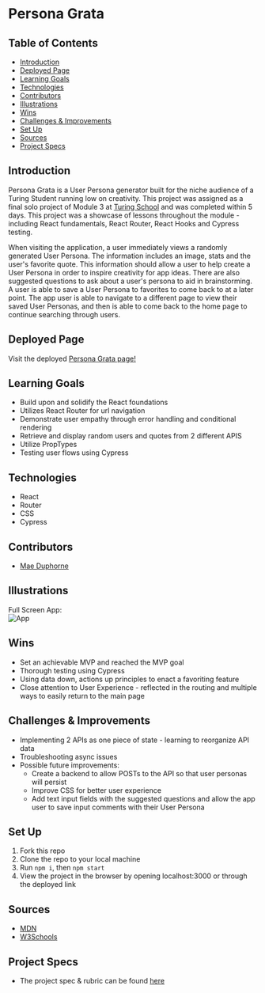 # Persona Grata

## Table of Contents
  - [Introduction](#Introduction)
  - [Deployed Page](#Deployed-Page)
  - [Learning Goals](#Learning-Goals)
  - [Technologies](#Technologies)
  - [Contributors](#Contributors)
  - [Illustrations](#Illustrations)
  - [Wins](#Wins)
  - [Challenges & Improvements](#Challenges-&-Improvements)
  - [Set Up](#Set-Up)
  - [Sources](#Sources)
  - [Project Specs](#Project-Specs)

## Introduction

Persona Grata is a User Persona generator built for the niche audience of a Turing Student running low on creativity. This project was assigned as a final solo project of Module 3 at [Turing School](turing.edu) and was completed within 5 days. This project was a showcase of lessons throughout the module - including React fundamentals, React Router, React Hooks and Cypress testing.

When visiting the application, a user immediately views a randomly generated User Persona. The information includes an image, stats and the user's favorite quote. This information should allow a user to help create a User Persona in order to inspire creativity for app ideas. There are also suggested questions to ask about a user's persona to aid in brainstorming. A user is able to save a User Persona to favorites to come back to at a later point. The app user is able to navigate to a different page to view their saved User Personas, and then is able to come back to the home page to continue searching through users.

## Deployed Page

Visit the deployed [Persona Grata page!]()

## Learning Goals

- Build upon and solidify the React foundations
- Utilizes React Router for url navigation
- Demonstrate user empathy through error handling and conditional rendering
- Retrieve and display random users and quotes from 2 different APIS
- Utilize PropTypes
- Testing user flows using Cypress

## Technologies
  - React
  - Router
  - CSS
  - Cypress

## Contributors
  - [Mae Duphorne](https://github.com/maeduphorne)

## Illustrations

Full Screen App:  
![App](https://media.giphy.com/media/veeQiNJrD7tl49Ey1j/giphy.gif?cid=790b7611dec76110d41a1b2755d0e1060fad246b5a4341e0&rid=giphy.gif&ct=g)  

## Wins
  - Set an achievable MVP and reached the MVP goal
  - Thorough testing using Cypress
  - Using data down, actions up principles to enact a favoriting feature
  - Close attention to User Experience - reflected in the routing and multiple ways to easily return to the main page

## Challenges & Improvements
  - Implementing 2 APIs as one piece of state - learning to reorganize API data
  - Troubleshooting async issues
  - Possible future improvements:
    - Create a backend to allow POSTs to the API so that user personas will persist
    - Improve CSS for better user experience
    - Add text input fields with the suggested questions and allow the app user to save input comments with their User Persona

## Set Up

1. Fork this repo  
2. Clone the repo to your local machine   
3. Run `npm i`, then `npm start`
4. View the project in the browser by opening localhost:3000 or through the deployed link

## Sources
  - [MDN](http://developer.mozilla.org/en-US/)
  - [W3Schools](https://www.w3schools.com/)

## Project Specs
  - The project spec & rubric can be found [here](https://frontend.turing.edu/projects/module-3/showcase.html)
